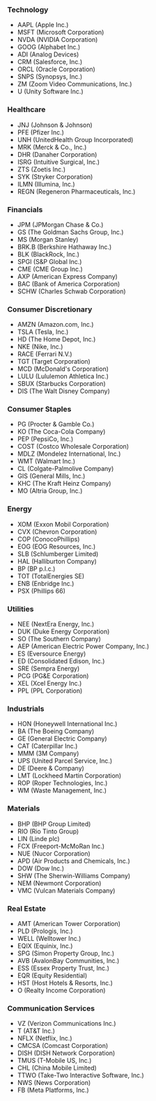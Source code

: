 ### Technology
- AAPL (Apple Inc.)
- MSFT (Microsoft Corporation)
- NVDA (NVIDIA Corporation)
- GOOG (Alphabet Inc.)
- ADI (Analog Devices)
- CRM (Salesforce, Inc.)
- ORCL (Oracle Corporation)
- SNPS (Synopsys, Inc.)
- ZM (Zoom Video Communications, Inc.)
- U (Unity Software Inc.)

### Healthcare
- JNJ (Johnson & Johnson)
- PFE (Pfizer Inc.)
- UNH (UnitedHealth Group Incorporated)
- MRK (Merck & Co., Inc.)
- DHR (Danaher Corporation)
- ISRG (Intuitive Surgical, Inc.)
- ZTS (Zoetis Inc.)
- SYK (Stryker Corporation)
- ILMN (Illumina, Inc.)
- REGN (Regeneron Pharmaceuticals, Inc.)

### Financials
- JPM (JPMorgan Chase & Co.)
- GS (The Goldman Sachs Group, Inc.)
- MS (Morgan Stanley)
- BRK.B (Berkshire Hathaway Inc.)
- BLK (BlackRock, Inc.)
- SPGI (S&P Global Inc.)
- CME (CME Group Inc.)
- AXP (American Express Company)
- BAC (Bank of America Corporation)
- SCHW (Charles Schwab Corporation)

### Consumer Discretionary
- AMZN (Amazon.com, Inc.)
- TSLA (Tesla, Inc.)
- HD (The Home Depot, Inc.)
- NKE (Nike, Inc.)
- RACE (Ferrari N.V.)
- TGT (Target Corporation)
- MCD (McDonald's Corporation)
- LULU (Lululemon Athletica Inc.)
- SBUX (Starbucks Corporation)
- DIS (The Walt Disney Company)

### Consumer Staples
- PG (Procter & Gamble Co.)
- KO (The Coca-Cola Company)
- PEP (PepsiCo, Inc.)
- COST (Costco Wholesale Corporation)
- MDLZ (Mondelez International, Inc.)
- WMT (Walmart Inc.)
- CL (Colgate-Palmolive Company)
- GIS (General Mills, Inc.)
- KHC (The Kraft Heinz Company)
- MO (Altria Group, Inc.)

### Energy
- XOM (Exxon Mobil Corporation)
- CVX (Chevron Corporation)
- COP (ConocoPhillips)
- EOG (EOG Resources, Inc.)
- SLB (Schlumberger Limited)
- HAL (Halliburton Company)
- BP (BP p.l.c.)
- TOT (TotalEnergies SE)
- ENB (Enbridge Inc.)
- PSX (Phillips 66)

### Utilities
- NEE (NextEra Energy, Inc.)
- DUK (Duke Energy Corporation)
- SO (The Southern Company)
- AEP (American Electric Power Company, Inc.)
- ES (Eversource Energy)
- ED (Consolidated Edison, Inc.)
- SRE (Sempra Energy)
- PCG (PG&E Corporation)
- XEL (Xcel Energy Inc.)
- PPL (PPL Corporation)

### Industrials
- HON (Honeywell International Inc.)
- BA (The Boeing Company)
- GE (General Electric Company)
- CAT (Caterpillar Inc.)
- MMM (3M Company)
- UPS (United Parcel Service, Inc.)
- DE (Deere & Company)
- LMT (Lockheed Martin Corporation)
- ROP (Roper Technologies, Inc.)
- WM (Waste Management, Inc.)

### Materials
- BHP (BHP Group Limited)
- RIO (Rio Tinto Group)
- LIN (Linde plc)
- FCX (Freeport-McMoRan Inc.)
- NUE (Nucor Corporation)
- APD (Air Products and Chemicals, Inc.)
- DOW (Dow Inc.)
- SHW (The Sherwin-Williams Company)
- NEM (Newmont Corporation)
- VMC (Vulcan Materials Company)

### Real Estate
- AMT (American Tower Corporation)
- PLD (Prologis, Inc.)
- WELL (Welltower Inc.)
- EQIX (Equinix, Inc.)
- SPG (Simon Property Group, Inc.)
- AVB (AvalonBay Communities, Inc.)
- ESS (Essex Property Trust, Inc.)
- EQR (Equity Residential)
- HST (Host Hotels & Resorts, Inc.)
- O (Realty Income Corporation)

### Communication Services
- VZ (Verizon Communications Inc.)
- T (AT&T Inc.)
- NFLX (Netflix, Inc.)
- CMCSA (Comcast Corporation)
- DISH (DISH Network Corporation)
- TMUS (T-Mobile US, Inc.)
- CHL (China Mobile Limited)
- TTWO (Take-Two Interactive Software, Inc.)
- NWS (News Corporation)
- FB (Meta Platforms, Inc.)
